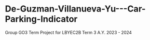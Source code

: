 # De-Guzman-Villanueva-Yu---Car-Parking-Indicator
Group GO3 Term Project for LBYEC2B Term 3 A.Y. 2023 - 2024
